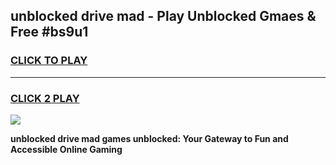 
## unblocked drive mad - Play Unblocked Gmaes & Free #bs9u1
<h3>
<a href="https://news.freeplayer.one?title=unblocked_drive_mad&ref=24F">CLICK TO PLAY</a></h3>
<hr>

<h3>
<a href="https://news.freeplayer.one?title=unblocked_drive_mad&ref=24F">CLICK 2 PLAY</a>
  
</h3>

<a href="https://news.freeplayer.one?title=unblocked_drive_mad&ref=24F/"><img src="https://clearcache.store/games.png"></a>


**unblocked drive mad games unblocked: Your Gateway to Fun and Accessible Online Gaming**
